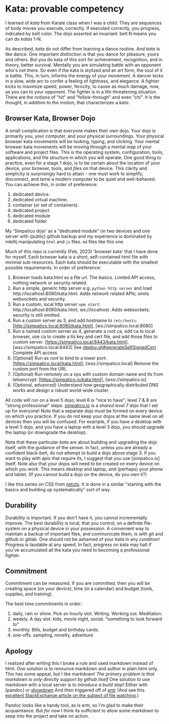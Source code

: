 # Kata: provable competency

I learned of *kata* from Karate class when I was a child.
They are sequences of body moves you execute, correctly.
If executed correctly, you progress, indicated by belt color.
The dojo asserted an invariant: belt N means you can do *katas* 1-N.

As described, *kata* do not differ from learning a dance routine.
And *kata* is like dance.
One important distinction is that you dance for pleasure, yours and others.
But you do kata of this sort for achievement, recognition, and in theory, better survival.
Mentally you are simulating battle with an opponent who's not there.
So even if the kata is stylized and an art form, the soul of it is battle.
This, in turn, informs the energy of your movement.
A dancer kicks in a slow, wide arc to confer a feeling of lightness, and elegance.
A fighter kicks to maximize speed, power, ferocity, to cause as much damage, now, as you can to your opponent.
The fighter is in a life-threatening situation.
There are the notions of "hit" and "follow-through" and even "chi".
It is the thought, in addition to the motion, that characterizes a *kata*.

## Browser Kata, Browser Dojo

A small complication is that everyone makes their own dojo.
Your dojo is primarily you, your computer, and your physical surroundings.
Your physical browser kata movements will be looking, typing, and clicking.
Your mental browser kata movements will be moving through a mental map of your software and project files.
This is the operating system, configuration, tools, applications, and file structure in which you will operate.
One good thing to practice, even for a stage 1 dojo, is to be certain about the location of your device, your browser, tools, and *files* on that device.
This clarity and simplicity is surprisingly hard to attain - one must work to simplify, disconnect, and tame a modern computer to be quiet and well-behaved. You can achieve this, in order of preference:

  1. dedicated device.
  1. dedicated virtual machine.
  1. container (or set of containers).
  1. dedicated project
  1. dedicated module
  1. dedicated folder

My 'Simpatico dojo' as a "dedicated module" on two devices and one server with (public) github backup and my experience is dominated by intellij manipulating `html` and `js` files.
`md` files like this one

Much of this repo is currently (Feb, 2023) 'browser kata' that I have done for myself.
Each browser kata is a short, self-contained html file with minimal sub-resources.
Each kata should be executable with the smallest possible requirements. In order of preference:

  1. Browser loads kata.html as a file url.
     The basics. Limited API access, nothing network or security related.
  2. Run a simple, generic http server e.g. `python http server` and load http://localhost:8080/kata.html.
     Adds network related APIs; omits websockets and security.
  3. Run a custom, local http server `npm start`: http://localhost:8080/kata.html,  ws://localhost.
     Adds websockets; security is still omitted.
  4. Run a custom server as 3, and add hostname to `/etc/hosts`:  [http://simpatico.local:8080/kata.html],  [ws://simpatico.local:8080]
  5. Run a named custom server as 4, generate a root ca, add ca to local browser, use ca to create a tls key and cert file, and add those files to custom server.
     [https://simpatico.local:8443/kata.html],  [wss://simpatico.local:8443]
     See [deploy.sh#generateSelfSignedCert](/devops/deploy.sh)
     Complete API access
  6. (Optional) Run as root to bind to a lower port: [https://simpatico.local/kata.html],  [wss://simpatico.local]
     Remove the custom port from the URL
  7. (Optional) Run remotely on a vps with custom domain name and tls from letsencrypt: [https://simpatico.io/kata.html],  [wss://simpatico.io]
  8. (Optional, advanced) Understand how geographically distributed DNS works and design a robust world-wide cluster.

All code will run on a level 5 dojo; level 6 is "nice to have"; level 7 & 8 are "strong professional" steps.
[simpatico.io](https://simpatico.io) is a *shared level 7 dojo* that I set up for everyone!
Note that a separate dojo must be formed on every device on which you practice.
If you do not keep your dojos at the same level on all devices then you will be confused.
For example, if you have a desktop with a level 5 dojo, and you have a laptop with a level 3 dojo, you should upgrade the laptop (or downgrade the desktop).

Note that these particular *kata* are about building and upgrading the dojo itself, with the guidance of the sensei.
In fact, unless you are already a confident black-belt, do not attempt to build a dojo above stage 3.
If you want to play with apis that require tls, I suggest that you use [simpatico.io] itself.
Note also that your dojos will need to be created on every device on which you work.
This means desktop and laptop, and (perhaps) your phone and tablet.
(If you cannot build a dojo on the device, do you own it?)

I like this series on CSS from [netuts](https://code.tutsplus.com/tutorials/from-psd-to-html-building-a-set-of-website-designs-step-by-step--net-37).
It is done in a similar "starting with the basics and building up systematically" sort of way.

## Durability
Durability is important.
If you don't have it, you cannot incrementally improve.
The best durability is local, that you control, on a definite file-system on a physical device in your possession.
A convenient way to maintain a backup of important files, and communicate them, is with git and github or gitlab.
One should not be ashamed of your *kata* in any condition!
Progress is laudable at any speed.
In fact, progress on kata may halt if you've accumulated all the kata you need to becoming a professional fighter.

## Commitment
Commitment can be measured.
If you are committed, then you will be creating space (on your device), time (in a calendar) and budget (tools, supplies, and training).

The best time commitments in order:
  1. daily, rain or shine. Pick an hourly slot. Writing. Working out. Meditation.
  1. weekly. A day slot. kids, movie night, social. "something to look forward to"
  1. monthly. Bills, budget and birthday cards.
  1. one-offs. sampling, novelty, adventure

## Apology
I realized after writing this I broke a rule and used markdown instead of html.
One solution is to renounce markdown and author in plain html only.
This has some appeal, but I like markdown!
*The primary problem is that markdown is only directly support by github itself*
One solution to use markdown with a local server is to *introduce a build step*!
Either with [pandoc] or [showdown](https://github.com/showdownjs/showdown)
And then triggered off of [entr](https://github.com/eradman/entr) (And see this [excellent StackExchange article on the subject of file watching](https://superuser.com/questions/181517/how-to-execute-a-command-whenever-a-file-changes).)

Pandoc looks like a handy tool, as is entr, so I'm glad to make their acquaintance.
But *for now* I think its sufficient to allow some markdown to seep into the project and take no action.



